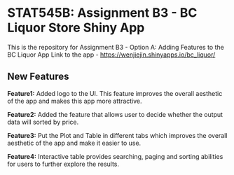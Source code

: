 # STAT545B: Assignment B3 - BC Liquor Store Shiny App

This is the repository for Assignment B3 - Option A: Adding Features to the BC Liquor App Link to the app - https://wenjiejin.shinyapps.io/bc_liquor/

## New Features

**Feature1:** Added logo to the UI. This feature improves the overall aesthetic of the app and makes this app more attractive. 


**Feature2:** Added the feature that allows user to decide whether the output data will sorted by price.


**Feature3:** Put the Plot and Table in different tabs which improves the overall aesthetic of the app and make it easier to use.


**Feature4:** Interactive table provides searching, paging and sorting abilities for users to further explore the results.
 

